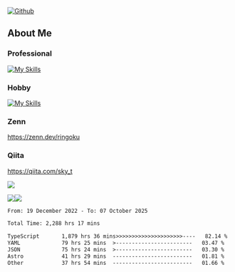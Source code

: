 [![Github](https://img.shields.io/github/followers/skyt-a?label=Follow&style=social)](https://github.com/skyt-a)

## About Me
### Professional
[![My Skills](https://skillicons.dev/icons?i=react,ts,js,nodejs,java,graphql,firebase,githubactions&theme=light)](https://skillicons.dev)
### Hobby
[![My Skills](https://skillicons.dev/icons?i=unity,rust,py&theme=light)](https://skillicons.dev)

### Zenn
https://zenn.dev/ringoku
### Qiita
https://qiita.com/sky_t


![](https://github-profile-summary-cards.vercel.app/api/cards/profile-details?username=skyt-a&theme=default)

![](https://github-profile-summary-cards.vercel.app/api/cards/repos-per-language?username=skyt-a&theme=default)![](https://github-profile-summary-cards.vercel.app/api/cards/stats?username=RinGoku&theme=default)

<!--START_SECTION:waka-->

```txt
From: 19 December 2022 - To: 07 October 2025

Total Time: 2,288 hrs 17 mins

TypeScript       1,879 hrs 36 mins>>>>>>>>>>>>>>>>>>>>>----   82.14 %
YAML             79 hrs 25 mins  >------------------------   03.47 %
JSON             75 hrs 24 mins  >------------------------   03.30 %
Astro            41 hrs 29 mins  -------------------------   01.81 %
Other            37 hrs 54 mins  -------------------------   01.66 %
```

<!--END_SECTION:waka-->
